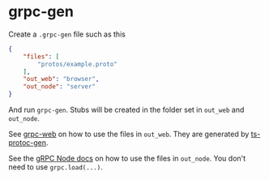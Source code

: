 # grpc-gen

Create a `.grpc-gen` file such as this
```JSON
{
	"files": [
		"protos/example.proto"
	],
	"out_web": "browser",
	"out_node": "server"
}
```
And run `grpc-gen`. Stubs will be created in the folder set in `out_web` and `out_node`.

See [grpc-web](https://github.com/improbable-eng/grpc-web) on how to use the files in `out_web`. They are generated by [ts-protoc-gen](https://github.com/improbable-eng/ts-protoc-gen).

See the [gRPC Node docs](https://grpc.io/docs/tutorials/basic/node.html) on how to use the files in `out_node`. You don't need to use `grpc.load(...)`.
